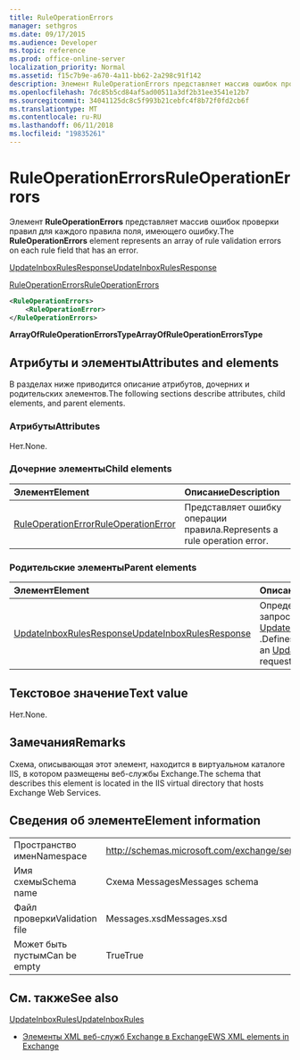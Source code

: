 ```yaml
---
title: RuleOperationErrors
manager: sethgros
ms.date: 09/17/2015
ms.audience: Developer
ms.topic: reference
ms.prod: office-online-server
localization_priority: Normal
ms.assetid: f15c7b9e-a670-4a11-bb62-2a298c91f142
description: Элемент RuleOperationErrors представляет массив ошибок проверки правил для каждого правила поля, имеющего ошибку.
ms.openlocfilehash: 7dc85b5cd84af5ad00511a3df2b31ee3541e12b7
ms.sourcegitcommit: 34041125dc8c5f993b21cebfc4f8b72f0fd2cb6f
ms.translationtype: MT
ms.contentlocale: ru-RU
ms.lasthandoff: 06/11/2018
ms.locfileid: "19835261"
---
```

# <a name="ruleoperationerrors"></a><span data-ttu-id="2d9e8-103">RuleOperationErrors</span><span class="sxs-lookup"><span data-stu-id="2d9e8-103">RuleOperationErrors</span></span>

<span data-ttu-id="2d9e8-104">Элемент **RuleOperationErrors** представляет массив ошибок проверки правил для каждого правила поля, имеющего ошибку.</span><span class="sxs-lookup"><span data-stu-id="2d9e8-104">The **RuleOperationErrors** element represents an array of rule validation errors on each rule field that has an error.</span></span> 
  
[<span data-ttu-id="2d9e8-105">UpdateInboxRulesResponse</span><span class="sxs-lookup"><span data-stu-id="2d9e8-105">UpdateInboxRulesResponse</span></span>](updateinboxrulesresponse.md)
  
[<span data-ttu-id="2d9e8-106">RuleOperationErrors</span><span class="sxs-lookup"><span data-stu-id="2d9e8-106">RuleOperationErrors</span></span>](ruleoperationerrors.md)
  
```XML
<RuleOperationErrors>
    <RuleOperationError>
</RuleOperationErrors>
```

 <span data-ttu-id="2d9e8-107">**ArrayOfRuleOperationErrorsType**</span><span class="sxs-lookup"><span data-stu-id="2d9e8-107">**ArrayOfRuleOperationErrorsType**</span></span>
## <a name="attributes-and-elements"></a><span data-ttu-id="2d9e8-108">Атрибуты и элементы</span><span class="sxs-lookup"><span data-stu-id="2d9e8-108">Attributes and elements</span></span>

<span data-ttu-id="2d9e8-109">В разделах ниже приводится описание атрибутов, дочерних и родительских элементов.</span><span class="sxs-lookup"><span data-stu-id="2d9e8-109">The following sections describe attributes, child elements, and parent elements.</span></span>
  
### <a name="attributes"></a><span data-ttu-id="2d9e8-110">Атрибуты</span><span class="sxs-lookup"><span data-stu-id="2d9e8-110">Attributes</span></span>

<span data-ttu-id="2d9e8-111">Нет.</span><span class="sxs-lookup"><span data-stu-id="2d9e8-111">None.</span></span>
  
### <a name="child-elements"></a><span data-ttu-id="2d9e8-112">Дочерние элементы</span><span class="sxs-lookup"><span data-stu-id="2d9e8-112">Child elements</span></span>

|<span data-ttu-id="2d9e8-113">**Элемент**</span><span class="sxs-lookup"><span data-stu-id="2d9e8-113">**Element**</span></span>|<span data-ttu-id="2d9e8-114">**Описание**</span><span class="sxs-lookup"><span data-stu-id="2d9e8-114">**Description**</span></span>|
|:-----|:-----|
|[<span data-ttu-id="2d9e8-115">RuleOperationError</span><span class="sxs-lookup"><span data-stu-id="2d9e8-115">RuleOperationError</span></span>](ruleoperationerror.md) <br/> |<span data-ttu-id="2d9e8-116">Представляет ошибку операции правила.</span><span class="sxs-lookup"><span data-stu-id="2d9e8-116">Represents a rule operation error.</span></span>  <br/> |
   
### <a name="parent-elements"></a><span data-ttu-id="2d9e8-117">Родительские элементы</span><span class="sxs-lookup"><span data-stu-id="2d9e8-117">Parent elements</span></span>

|<span data-ttu-id="2d9e8-118">**Элемент**</span><span class="sxs-lookup"><span data-stu-id="2d9e8-118">**Element**</span></span>|<span data-ttu-id="2d9e8-119">**Описание**</span><span class="sxs-lookup"><span data-stu-id="2d9e8-119">**Description**</span></span>|
|:-----|:-----|
|[<span data-ttu-id="2d9e8-120">UpdateInboxRulesResponse</span><span class="sxs-lookup"><span data-stu-id="2d9e8-120">UpdateInboxRulesResponse</span></span>](updateinboxrulesresponse.md) <br/> |<span data-ttu-id="2d9e8-121">Определяет ответ на запрос [UpdateInboxRules](updateinboxrules.md) .</span><span class="sxs-lookup"><span data-stu-id="2d9e8-121">Defines a response to an [UpdateInboxRules](updateinboxrules.md) request.</span></span>  <br/> |
   
## <a name="text-value"></a><span data-ttu-id="2d9e8-122">Текстовое значение</span><span class="sxs-lookup"><span data-stu-id="2d9e8-122">Text value</span></span>

<span data-ttu-id="2d9e8-123">Нет.</span><span class="sxs-lookup"><span data-stu-id="2d9e8-123">None.</span></span>
  
## <a name="remarks"></a><span data-ttu-id="2d9e8-124">Замечания</span><span class="sxs-lookup"><span data-stu-id="2d9e8-124">Remarks</span></span>

<span data-ttu-id="2d9e8-125">Схема, описывающая этот элемент, находится в виртуальном каталоге IIS, в котором размещены веб-службы Exchange.</span><span class="sxs-lookup"><span data-stu-id="2d9e8-125">The schema that describes this element is located in the IIS virtual directory that hosts Exchange Web Services.</span></span>
  
## <a name="element-information"></a><span data-ttu-id="2d9e8-126">Сведения об элементе</span><span class="sxs-lookup"><span data-stu-id="2d9e8-126">Element information</span></span>

|||
|:-----|:-----|
|<span data-ttu-id="2d9e8-127">Пространство имен</span><span class="sxs-lookup"><span data-stu-id="2d9e8-127">Namespace</span></span>  <br/> |http://schemas.microsoft.com/exchange/services/2006/messages  <br/> |
|<span data-ttu-id="2d9e8-128">Имя схемы</span><span class="sxs-lookup"><span data-stu-id="2d9e8-128">Schema name</span></span>  <br/> |<span data-ttu-id="2d9e8-129">Схема Messages</span><span class="sxs-lookup"><span data-stu-id="2d9e8-129">Messages schema</span></span>  <br/> |
|<span data-ttu-id="2d9e8-130">Файл проверки</span><span class="sxs-lookup"><span data-stu-id="2d9e8-130">Validation file</span></span>  <br/> |<span data-ttu-id="2d9e8-131">Messages.xsd</span><span class="sxs-lookup"><span data-stu-id="2d9e8-131">Messages.xsd</span></span>  <br/> |
|<span data-ttu-id="2d9e8-132">Может быть пустым</span><span class="sxs-lookup"><span data-stu-id="2d9e8-132">Can be empty</span></span>  <br/> |<span data-ttu-id="2d9e8-133">True</span><span class="sxs-lookup"><span data-stu-id="2d9e8-133">True</span></span>  <br/> |
   
## <a name="see-also"></a><span data-ttu-id="2d9e8-134">См. также</span><span class="sxs-lookup"><span data-stu-id="2d9e8-134">See also</span></span>



[<span data-ttu-id="2d9e8-135">UpdateInboxRules</span><span class="sxs-lookup"><span data-stu-id="2d9e8-135">UpdateInboxRules</span></span>](updateinboxrules.md)


- [<span data-ttu-id="2d9e8-136">Элементы XML веб-служб Exchange в Exchange</span><span class="sxs-lookup"><span data-stu-id="2d9e8-136">EWS XML elements in Exchange</span></span>](ews-xml-elements-in-exchange.md)

